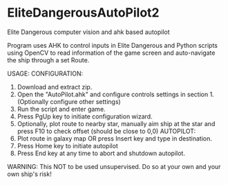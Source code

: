 # EliteDangerousAutoPilot2
Elite Dangerous computer vision and ahk based autopilot

Program uses AHK to control inputs in Elite Dangerous and Python scripts using OpenCV
to read information of the game screen and auto-navigate the ship through a set Route.

USAGE:
CONFIGURATION:
1. Download and extract zip.
2. Open the "AutoPilot.ahk" and configure controls settings in section 1. (Optionally configure other settings)
3. Run the script and enter game.
4. Press PgUp key to initiate configuration wizard.
5. Optionally, plot route to nearby star, manually aim ship at the star and press F10 to check offset (should be close to 0,0)
AUTOPILOT:
1. Plot route in galaxy map OR press Insert key and type in destination.
2. Press Home key to initiate autopilot
3. Press End key at any time to abort and shutdown autopilot.

WARNING:
This NOT to be used unsupervised. Do so at your own and your own ship's risk!
